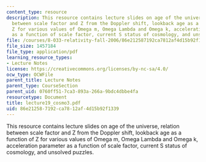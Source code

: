 ```yaml
---
content_type: resource
description: This resource contains lecture slides on age of the universe, relation
  between scale factor and Z from the Doppler shift, lookback age as a function of
  Z for various values of Omega m, Omega Lambda and Omega k, acceleration parameter
  as a function of scale factor, current S status of cosmology, and unsolved puzzles.
file: /courses/8-033-relativity-fall-2006/86e212587192ca7812af4d15b92f1339_lecture19_cosmo3.pdf
file_size: 1457184
file_type: application/pdf
learning_resource_types:
- Lecture Notes
license: https://creativecommons.org/licenses/by-nc-sa/4.0/
ocw_type: OCWFile
parent_title: Lecture Notes
parent_type: CourseSection
parent_uid: 0760ff51-7ca3-893a-266a-9bdc4dbbe4fa
resourcetype: Document
title: lecture19_cosmo3.pdf
uid: 86e21258-7192-ca78-12af-4d15b92f1339
---
```

This resource contains lecture slides on age of the universe, relation between scale factor and Z from the Doppler shift, lookback age as a function of Z for various values of Omega m, Omega Lambda and Omega k, acceleration parameter as a function of scale factor, current S status of cosmology, and unsolved puzzles.